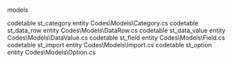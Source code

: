 
models

codetable st_category entity Codes\Models\Category.cs
codetable st_data_row entity Codes\Models\DataRow.cs
codetable st_data_value entity Codes\Models\DataValue.cs
codetable st_field entity Codes\Models\Field.cs
codetable st_import entity Codes\Models\Import.cs
codetable st_option entity Codes\Models\Option.cs